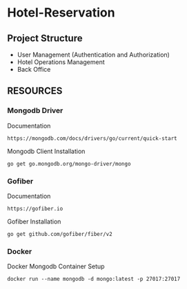 # Hotel-Reservation

## Project Structure
- User Management (Authentication and Authorization)
- Hotel Operations Management
- Back Office

## RESOURCES
### Mongodb Driver

Documentation
```
https://mongodb.com/docs/drivers/go/current/quick-start
```

Mongodb Client Installation
```
go get go.mongodb.org/mongo-driver/mongo
```

### Gofiber
Documentation
```
https://gofiber.io
```

Gofiber Installation
```
go get github.com/gofiber/fiber/v2
```

### Docker
Docker Mongodb Container Setup
```
docker run --name mongodb -d mongo:latest -p 27017:27017
```